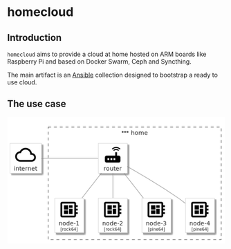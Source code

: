 # homecloud

## Introduction

`homecloud` aims to provide a cloud at home hosted on ARM boards like Raspberry Pi and based on Docker Swarm, Ceph and Syncthing.

The main artifact is an [Ansible] collection designed to bootstrap a ready to use cloud.

[Ansible]: https://www.ansible.com

## The use case

![the home network](use_case_network.png)

